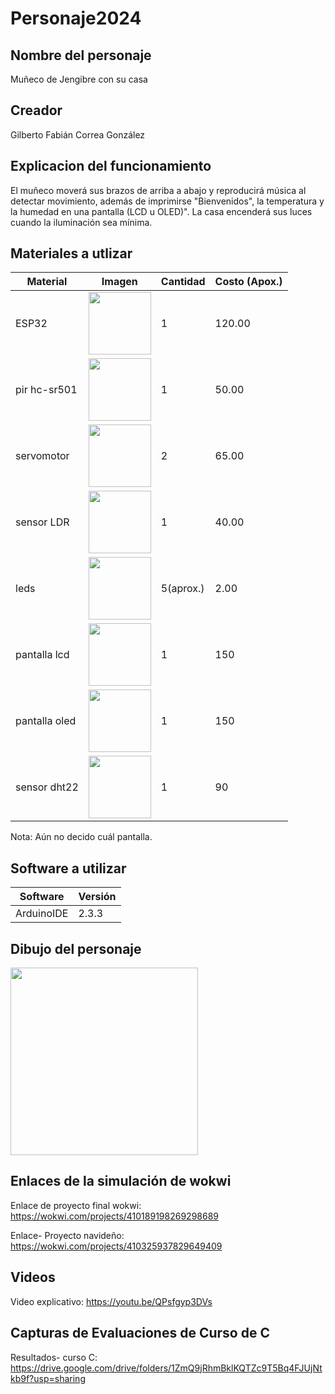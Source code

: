 # Personaje2024
## Nombre del personaje
Muñeco de Jengibre con su casa 
## Creador
Gilberto Fabián Correa González
## Explicacion del funcionamiento
El muñeco moverá sus brazos de arriba a abajo y reproducirá música al detectar movimiento, además de imprimirse "Bienvenidos", la temperatura y la humedad en una pantalla (LCD u OLED)".
La casa encenderá sus luces cuando la iluminación sea mínima.
## Materiales a utlizar
|Material|Imagen|Cantidad|Costo (Apox.)|
|--|--|--|--|
|ESP32|<img src="https://www.steren.com.mx/media/catalog/product/cache/bb0cad18a6adb5d17b0efd58f4201a2f/image/2284773fb/placa-de-programacion-tipo-esp32-bluetooth-wi-fi.jpg" width="100"/>|1|120.00|
|pir hc-sr501|<img width="100" src="https://http2.mlstatic.com/D_NQ_NP_608235-MLM75241296957_032024-O.webp" />|1|50.00|
|servomotor|<img width="100" src="https://electronicahl.com/wp-content/uploads/2021/02/4-5.png" />|2|65.00|
|sensor LDR|<img width="100" src="https://mktronik.mx/1491-large_default/x-h2-modulo-sensor-de-luz-fotorresistencia-ldr-4-pines-analogico-y-digital.jpg" />|1|40.00|
|leds|<img width="100" src="https://amaterasuiluminacionled.com/cdn/shop/products/led5mmopacotodosloscolores.png?v=1676312772" />|5(aprox.)|2.00|
|pantalla lcd|<img width="100" src="https://http2.mlstatic.com/D_NQ_NP_607628-MLM42068376846_062020-O.webp" />|1|150|
|pantalla oled|<img width="100" src="https://preview.redd.it/part-number-for-the-ssd1306-128-64-mono-0-96-i2c-oled-v0-klx3y62m4qha1.jpg?width=594&format=pjpg&auto=webp&s=7142d559489fc20939191e1a77821237a7d2fb23" />|1|150|
|sensor dht22|<img width="100" src="https://encrypted-tbn3.gstatic.com/shopping?q=tbn:ANd9GcRwbvSl_yTPAt1IKRvEAC1x7auoXpB_21FzkmebRvDRnOLo4fDOWLPb-gzlKvU8kPiQfFKvJgXnjILdJhTeakYshbRpl3FtnyAk4VxiBLppUdA2DcUL_0bt1k2hcGGyOZeUykGrbQ&usqp=CAc"/>|1|90|

Nota: Aún no decido cuál pantalla.

## Software a utilizar
|Software|Versión|
|--|--|
|ArduinoIDE|2.3.3|


## Dibujo del personaje
<img src="https://drive.google.com/uc?export=view&id=1z7WP0NetjPWtI5V_j97i8lPlS7eVWGEM" width="300" />

## Enlaces de la simulación de wokwi
Enlace de proyecto final wokwi: https://wokwi.com/projects/410189198269298689 

Enlace- Proyecto navideño: https://wokwi.com/projects/410325937829649409
## Videos
Video explicativo: https://youtu.be/QPsfgyp3DVs
## Capturas de Evaluaciones de Curso de C
Resultados- curso C: https://drive.google.com/drive/folders/1ZmQ9jRhmBklKQTZc9T5Bq4FJUjNtkb9f?usp=sharing
